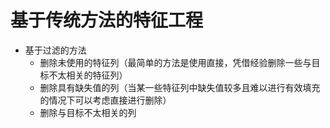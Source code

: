 # 基于传统方法的特征工程
- 基于过滤的方法
    - 删除未使用的特征列（最简单的方法是使用直接，凭借经验删除一些与目标不太相关的特征列）
    - 删除具有缺失值的列（当某一些特征列中缺失值较多且难以进行有效填充的情况下可以考虑直接进行删除）
    - 删除与目标不太相关的列